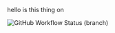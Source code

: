 hello is this thing on

![GitHub Workflow Status (branch)](https://img.shields.io/github/actions/workflow/status/MutantAc/Coursework/main.yml?branch=master)